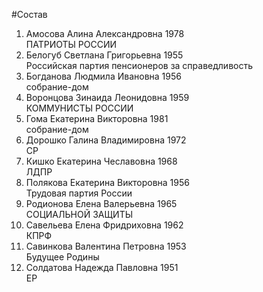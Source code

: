 #Состав
1. Амосова Алина Александровна 1978   
    ПАТРИОТЫ РОССИИ
2. Белогуб Светлана Григорьевна 1955   
    Российская партия пенсионеров за справедливость
3. Богданова Людмила Ивановна 1956   
    собрание-дом
4. Воронцова Зинаида Леонидовна 1959   
    КОММУНИСТЫ РОССИИ
5. Гома Екатерина Викторовна 1981   
    собрание-дом
6. Дорошко Галина Владимировна 1972   
    СР
7. Кишко Екатерина Чеславовна 1968   
    ЛДПР
8. Полякова Екатерина Викторовна 1956   
    Трудовая партия России
9. Родионова Елена Валерьевна 1965   
    СОЦИАЛЬНОЙ ЗАЩИТЫ
10. Савельева Елена Фридриховна 1962   
    КПРФ
11. Савинкова Валентина Петровна 1953   
    Будущее Родины
12. Солдатова Надежда Павловна 1951   
    ЕР
